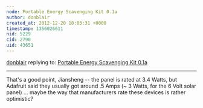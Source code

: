 ```yaml
---
node: Portable Energy Scavenging Kit 0.1a
author: donblair
created_at: 2012-12-20 18:03:31 +0000
timestamp: 1356026611
nid: 5229
cid: 2790
uid: 43651
---
```




[donblair](../profile/donblair) replying to: [Portable Energy Scavenging Kit 0.1a](../notes/donblair/12-17-2012/portable-energy-scavenging-kit-01a)

----
That's a good point, Jiansheng -- the panel is rated at 3.4 Watts, but Adafruit said they usually got around .5 Amps (~ 3 Watts, for the 6 Volt solar panel) ... maybe the way that manufacturers rate these devices is rather optimistic?